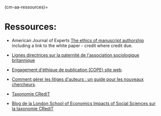(cm-aa-ressources)=
# Ressources:
* American Journal of Experts [The ethics of manuscript authorship](https://www.aje.com/en/arc/ethics-manuscript-authorship/e) including a link to the white paper - credit where credit due.

* [Lignes directrices sur la paternité de l'association sociologique britannique](https://www.britsoc.co.uk/publications/guidelines-reports/authorship-guidelines.aspx)

* [Engagement d'éthique de publication (COPE) site web](https://publicationethics.org/).

* [Comment gérer les litiges d'auteurs : un guide pour les nouveaux chercheurs](https://publicationethics.org/files/2003pdf12_0.pdf).

* [Taxonomie CRediT](https://casrai.org/credit/)

* [Blog de la London School of Economics Impacts of Social Sciences sur la taxonomie CRediT](https://blogs.lse.ac.uk/impactofsocialsciences/2020/01/20/credit-check-should-we-welcome-tools-to-differentiate-the-contributions-made-to-academic-papers/)




